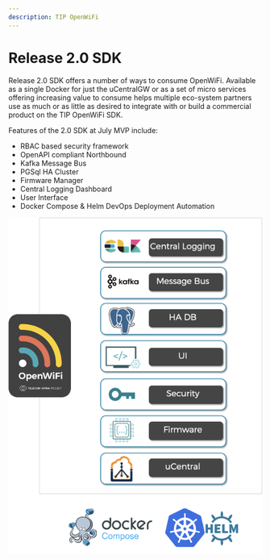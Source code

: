 ```yaml
---
description: TIP OpenWiFi
---
```


# Release 2.0 SDK

Release 2.0 SDK offers a number of ways to consume OpenWiFi. Available as a single Docker for just the uCentralGW or as a set of micro services offering increasing value to consume helps multiple eco-system partners use as much or as little as desired to integrate with or build a commercial product on the TIP OpenWiFi SDK. 

Features of the 2.0 SDK at July MVP include:

* RBAC based security framework
* OpenAPI compliant Northbound 
* Kafka Message Bus
* PGSql HA Cluster
* Firmware Manager 
* Central Logging Dashboard 
* User Interface 
* Docker Compose & Helm DevOps Deployment Automation

![OpenWiFi SDK 2.0](../.gitbook/assets/image%20%2827%29.png)



